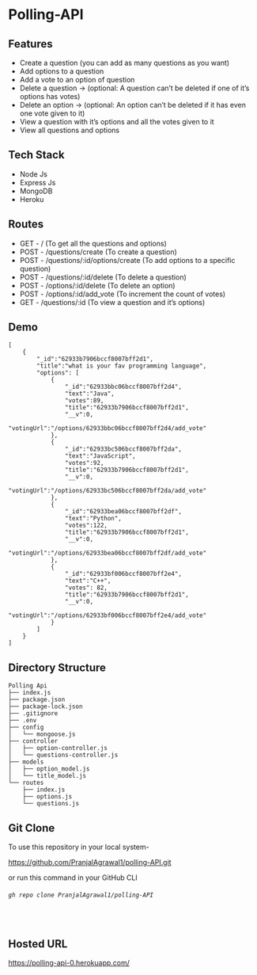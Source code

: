 # Polling-API

## Features
- Create a question (you can add as many questions as you want)
- Add options to a question
- Add a vote to an option of question
- Delete a question → (optional: A question can’t be deleted if one of it’s options has votes)
- Delete an option → (optional: An option can’t be deleted if it has even one vote given to it)
- View a question with it’s options and all the votes given to it
- View all questions and options


## Tech Stack
- Node Js
- Express Js
- MongoDB
- Heroku

## Routes
- GET  -  / (To get all the questions and options)
- POST -  /questions/create  (To create a question)
- POST -  /questions/:id/options/create  (To add options to a specific question)
- POST -  /questions/:id/delete (To delete a question)
- POST -  /options/:id/delete (To delete an option)
- POST -  /options/:id/add_vote (To increment the count of votes)
- GET  -  /questions/:id (To view a question and it’s options)


## Demo 
```
[
    {
        "_id":"62933b7906bccf8007bff2d1",
        "title":"what is your fav programming language",
        "options": [
            {
                "_id":"62933bbc06bccf8007bff2d4",
                "text":"Java",
                "votes":89,
                "title":"62933b7906bccf8007bff2d1",
                "__v":0,
                "votingUrl":"/options/62933bbc06bccf8007bff2d4/add_vote"
            },
            {
                "_id":"62933bc506bccf8007bff2da",
                "text":"JavaScript",
                "votes":92,
                "title":"62933b7906bccf8007bff2d1",
                "__v":0,
                "votingUrl":"/options/62933bc506bccf8007bff2da/add_vote"
            },
            {
                "_id":"62933bea06bccf8007bff2df",
                "text":"Python",
                "votes":122,
                "title":"62933b7906bccf8007bff2d1",
                "__v":0,
                "votingUrl":"/options/62933bea06bccf8007bff2df/add_vote"
            },
            {
                "_id":"62933bf006bccf8007bff2e4",
                "text":"C++",
                "votes": 82,
                "title":"62933b7906bccf8007bff2d1",
                "__v":0,
                "votingUrl":"/options/62933bf006bccf8007bff2e4/add_vote"
            }
        ]
    }
]
```


## Directory Structure

```
Polling Api
├── index.js
├── package.json
├── package-lock.json
├── .gitignore
├── .env
├── config
│   └── mongoose.js
├── controller
│   ├── option-controller.js
│   └── questions-controller.js
├── models
│   ├── option_model.js
│   └── title_model.js
└── routes
    ├── index.js
    ├── options.js
    └── questions.js
```


## Git Clone
To use this repository in your local system-

<a href="https://github.com/PranjalAgrawal1/polling-API.git" target="_blank">https://github.com/PranjalAgrawal1/polling-API.git </a>


or run this command in your GitHub CLI

###### `gh repo clone PranjalAgrawal1/polling-API`
<br>




## Hosted URL 
https://polling-api-0.herokuapp.com/
